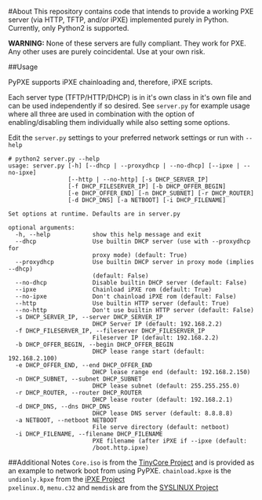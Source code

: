 #About
This repository contains code that intends to provide a working PXE server (via HTTP, TFTP, and/or iPXE) implemented purely in Python. Currently, only Python2 is supported.

**WARNING:** None of these servers are fully compliant. They work for PXE. Any other uses are purely coincidental. Use at your own risk.

##Usage

PyPXE supports iPXE chainloading and, therefore, iPXE scripts.

Each server type (TFTP/HTTP/DHCP) is in it's own class in it's own file and can be used independently if so desired. See ```server.py``` for example usage where all three are used in combination with the option of enabling/disabling them individually while also setting some options.

Edit the ```server.py``` settings to your preferred network settings or run with ```--help``` 

```
# python2 server.py --help
usage: server.py [-h] [--dhcp | --proxydhcp | --no-dhcp] [--ipxe | --no-ipxe]
                 [--http | --no-http] [-s DHCP_SERVER_IP]
                 [-f DHCP_FILESERVER_IP] [-b DHCP_OFFER_BEGIN]
                 [-e DHCP_OFFER_END] [-n DHCP_SUBNET] [-r DHCP_ROUTER]
                 [-d DHCP_DNS] [-a NETBOOT] [-i DHCP_FILENAME]

Set options at runtime. Defaults are in server.py

optional arguments:
  -h, --help            show this help message and exit
  --dhcp                Use builtin DHCP server (use with --proxydhcp for
                        proxy mode) (default: True)
  --proxydhcp           Use builtin DHCP server in proxy mode (implies --dhcp)
                        (default: False)
  --no-dhcp             Disable builtin DHCP server (default: False)
  --ipxe                Chainload iPXE rom (default: True)
  --no-ipxe             Don't chainload iPXE rom (default: False)
  --http                Use builtin HTTP server (default: True)
  --no-http             Don't use builtin HTTP server (default: False)
  -s DHCP_SERVER_IP, --server DHCP_SERVER_IP
                        DHCP Server IP (default: 192.168.2.2)
  -f DHCP_FILESERVER_IP, --fileserver DHCP_FILESERVER_IP
                        Fileserver IP (default: 192.168.2.2)
  -b DHCP_OFFER_BEGIN, --begin DHCP_OFFER_BEGIN
                        DHCP lease range start (default: 192.168.2.100)
  -e DHCP_OFFER_END, --end DHCP_OFFER_END
                        DHCP lease range end (default: 192.168.2.150)
  -n DHCP_SUBNET, --subnet DHCP_SUBNET
                        DHCP lease subnet (default: 255.255.255.0)
  -r DHCP_ROUTER, --router DHCP_ROUTER
                        DHCP lease router (default: 192.168.2.1)
  -d DHCP_DNS, --dns DHCP_DNS
                        DHCP lease DNS server (default: 8.8.8.8)
  -a NETBOOT, --netboot NETBOOT
                        File serve directory (default: netboot)
  -i DHCP_FILENAME, --filename DHCP_FILENAME
                        PXE filename (after iPXE if --ipxe (default:
                        /boot.http.ipxe)
```

##Additional Notes
```Core.iso``` is from the [TinyCore Project](http://distro.ibiblio.org/tinycorelinux/) and is provided as an example to network boot from using PyPXE.
```chainload.kpxe``` is the ```undionly.kpxe``` from the [iPXE Project](http://ipxe.org/)  
```pxelinux.0```, ```menu.c32``` and ```memdisk``` are from the [SYSLINUX Project](http://www.syslinux.org/)  